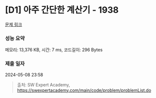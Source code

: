 # [D1] 아주 간단한 계산기 - 1938 

[문제 링크](https://swexpertacademy.com/main/code/problem/problemDetail.do?contestProbId=AV5PjsYKAMIDFAUq) 

### 성능 요약

메모리: 13,376 KB, 시간: 7 ms, 코드길이: 296 Bytes

### 제출 일자

2024-05-08 23:58



> 출처: SW Expert Academy, https://swexpertacademy.com/main/code/problem/problemList.do